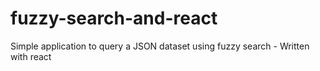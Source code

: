 # fuzzy-search-and-react
Simple application to query a JSON dataset using fuzzy search - Written with react
